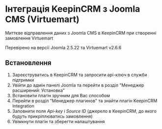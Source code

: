 # Інтеграція KeepinCRM з Joomla CMS (Virtuemart)
Миттєве відправлення даних з Joomla CMS в KeepinCRM при створенні замовлення Virtuemart

Перевірено на версії Joomla 2.5.22 та Virtuemart v2.6.6

## Встановлення
1. Зареєструватись в KeepinCRM та запросити api-ключ в служби підтримки
2. Увійти до адмін панелі Joomla та перейти в розділ "Менеджер расширений: Установка"
3. Встановити плагін зручним для Вас способом
4. Перейти в розділ "Менеджер плагинов" та знайти плагін KeepinCRM Integration
5. Заповнити поля *Api-key* і *Source ID* (джерело в KeepinCRM, до якого будуть прикріплюватись замовлення)
6. Увімкнути плагін та зберегти налаштування
